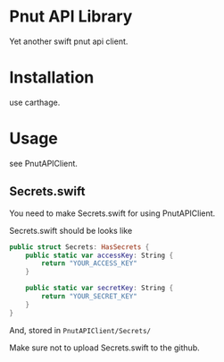 # Pnut API Library
Yet another swift pnut api client.

# Installation
use carthage.

# Usage
see PnutAPIClient.

## Secrets.swift
You need to make Secrets.swift for using PnutAPIClient.

Secrets.swift should be looks like

```swift
public struct Secrets: HasSecrets {
    public static var accessKey: String {
        return "YOUR_ACCESS_KEY"
    }

    public static var secretKey: String {
        return "YOUR_SECRET_KEY"
    }
}
```
And, stored in `PnutAPIClient/Secrets/`

Make sure not to upload Secrets.swift to the github.